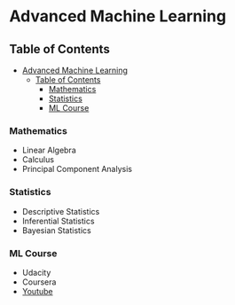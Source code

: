 # Advanced Machine Learning

## Table of Contents

- [Advanced Machine Learning](#advanced-machine-learning)
  - [Table of Contents](#table-of-contents)
    - [Mathematics](#mathematics)
    - [Statistics](#statistics)
    - [ML Course](#ml-course)

### Mathematics

- Linear Algebra
- Calculus
- Principal Component Analysis

### Statistics

- Descriptive Statistics
- Inferential Statistics
- Bayesian Statistics

### ML Course

- Udacity
- Coursera
- [Youtube](https://www.youtube.com/watch?v=ngLyX54e1LU&list=PLqnslRFeH2Upcrywf-u2etjdxxkL8nl7E)
